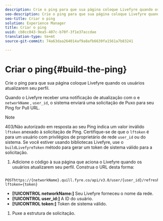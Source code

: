 ```yaml
---
description: Crie o ping para que sua página coloque Livefyre quando os usuários atualizarem seu perfil.
seo-description: Crie o ping para que sua página coloque Livefyre quando os usuários atualizarem seu perfil.
seo-title: Criar o ping
solution: Experience Manager
title: Criar o ping
uuid: cb8cc043-9ea5-407c-b70f-3f1e37accdae
translation-type: tm+mt
source-git-commit: 74a63daa264014af9a8afb6639fa1561a7b83241

---
```



# Criar o ping{#build-the-ping}

Crie o ping para que sua página coloque Livefyre quando os usuários atualizarem seu perfil.

Quando o Livefyre receber uma notificação de atualização com o e `networkName` , `user_id`, o sistema enviará uma solicitação de Puxo para seu Ping for Pull URL.

>[!NOTE]
>
>403/Não autorizado em resposta ao seu Ping indica um valor inválido `lftoken` anexado à solicitação de Ping. Certifique-se de que o `lftoken` é para um usuário com privilégios de proprietário de rede `user_id` ou do sistema. Se você estiver usando bibliotecas Livefyre, use o `buildLivefyreToken` método para gerar um token de sistema válido para a solicitação.

1. Adicione o código à sua página que aciona o Livefyre quando os usuários atualizarem seu perfil. Construa o URL desta forma:

```
 POSThttps://{networkName}.quill.fyre.co/api/v3.0/user/{user_id}/refresh?lftoken={token}
```

* **[!UICONTROL networkName:]** Seu Livefyre forneceu o nome da rede.
* **[!UICONTROL user_id:]** A ID do usuário.
* **[!UICONTROL token:]** Token de sistema válido.

1. Puxe a estrutura de solicitação.
